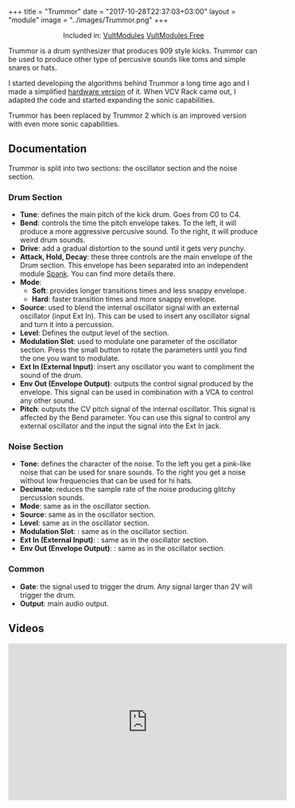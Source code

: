 +++
title = "Trummor"
date = "2017-10-28T22:37:03+03:00"
layout = "module"
image = "../images/Trummor.png"
+++

<center>Included in: <a href="/premium/" class="btn btn-primary" role="button">VultModules</a> <a href="/free/" class="btn btn-primary" role="button">VultModules Free</a> </center>


Trummor is a drum synthesizer that produces 909 style kicks. Trummor can be used to produce other type of percusive sounds like toms and simple snares or hats.

I started developing the algorithms behind Trummor a long time ago and I made a simplified [hardware version](http://modlfo.github.io/projects/vult-analog-module/) of it. When VCV Rack came out, I adapted the code and started expanding the sonic capabilities.

Trummor has been replaced by Trummor 2 which is an improved version with even more sonic capabilities.

## Documentation

Trummor is split into two sections: the oscillator section and the noise section.

### Drum Section

- **Tune**: defines the main pitch of the kick drum. Goes from C0 to C4.
- **Bend**: controls the time the pitch envelope takes. To the left, it will produce a more aggressive percusive sound. To the right, it will produce weird drum sounds.
- **Drive**: add a gradual distortion to the sound until it gets very punchy.
- **Attack, Hold, Decay**: these three controls are the main envelope of the Drum section. This envelope has been separated into an independent module [Spank](/spank). You can find more details there.
- **Mode**:
   - **Soft**: provides longer transitions times and less snappy envelope.
   - **Hard**: faster transition times and more snappy envelope.
- **Source**: used to blend the internal oscillator signal with an external oscillator (input Ext In). This can be used to insert any oscillator signal and turn it into a percussion.
- **Level**: Defines the output level of the section.
- **Modulation Slot**: used to modulate one parameter of the oscillator section. Press the small button to rotate the parameters until you find the one you want to modulate.
- **Ext In (External Input)**: insert any oscillator you want to compliment the sound of the drum.
- **Env Out (Envelope Output)**: outputs the control signal produced by the envelope. This signal can be used in combination with a VCA to control any other sound.
- **Pitch**: outputs the CV pitch signal of the internal oscillator. This signal is affected by the Bend parameter. You can use this signal to control any external oscillator and the input the signal into the Ext In jack.

### Noise Section
- **Tone**: defines the character of the noise. To the left you get a pink-like noise that can be used for snare sounds. To the right you get a noise without low frequencies that can be used for hi hats.
- **Decimate**: reduces the sample rate of the noise producing glitchy percussion sounds.
- **Mode**: same as in the oscillator section.
- **Source**: same as in the oscillator section.
- **Level**: same as in the oscillator section.
- **Modulation Slot**: : same as in the oscillator section.
- **Ext In (External Input)**: : same as in the oscillator section.
- **Env Out (Envelope Output)**: : same as in the oscillator section.

### Common

- **Gate**: the signal used to trigger the drum. Any signal larger than 2V will trigger the drum.
- **Output**: main audio output.



## Videos

<iframe width="560" height="315" src="https://www.youtube.com/embed/gKq4NGLe7iw" frameborder="0" allowfullscreen></iframe>